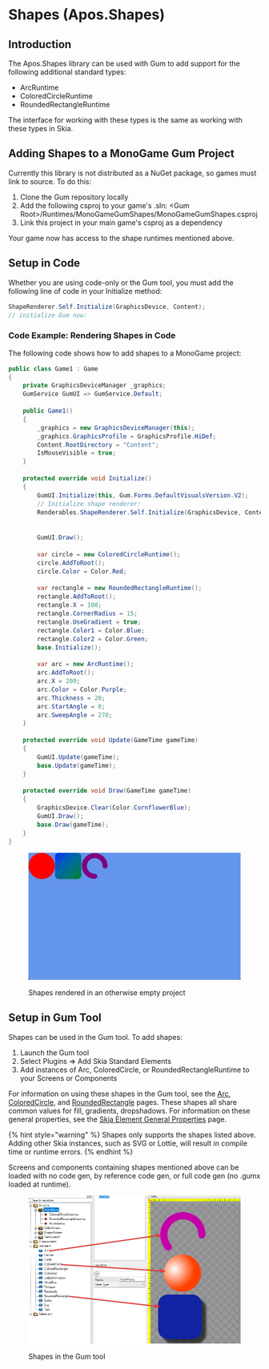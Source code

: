 # Shapes (Apos.Shapes)

## Introduction

The Apos.Shapes library can be used with Gum to add support for the following additional standard types:

* ArcRuntime
* ColoredCircleRuntime
* RoundedRectangleRuntime

The interface for working with these types is the same as working with these types in Skia.

## Adding Shapes to a MonoGame Gum Project

Currently this library is not distributed as a NuGet package, so games must link to source. To do this:

1. Clone the Gum repository locally
2. Add the following csproj to your game's .sln: \<Gum Root>/Runtimes/MonoGameGumShapes/MonoGameGumShapes.csproj
3. Link this project in your main game's csproj as a dependency

Your game now has access to the shape runtimes mentioned above.

## Setup in Code

Whether you are using code-only or the Gum tool, you must add the following line of code in your Initialize method:

```csharp
ShapeRenderer.Self.Initialize(GraphicsDevice, Content);
// initialize Gum now:
```

### Code Example: Rendering Shapes in Code

The following code shows how to add shapes to a MonoGame project:

```csharp
public class Game1 : Game
{
    private GraphicsDeviceManager _graphics;
    GumService GumUI => GumService.Default;

    public Game1()
    {
        _graphics = new GraphicsDeviceManager(this);
        _graphics.GraphicsProfile = GraphicsProfile.HiDef;
        Content.RootDirectory = "Content";
        IsMouseVisible = true;
    }

    protected override void Initialize()
    {
        GumUI.Initialize(this, Gum.Forms.DefaultVisualsVersion.V2);
        // Initialize shape renderer:
        Renderables.ShapeRenderer.Self.Initialize(GraphicsDevice, Content);


        GumUI.Draw();

        var circle = new ColoredCircleRuntime();
        circle.AddToRoot();
        circle.Color = Color.Red;

        var rectangle = new RoundedRectangleRuntime();
        rectangle.AddToRoot();
        rectangle.X = 100;
        rectangle.CornerRadius = 15;
        rectangle.UseGradient = true;
        rectangle.Color1 = Color.Blue;
        rectangle.Color2 = Color.Green;
        base.Initialize();

        var arc = new ArcRuntime();
        arc.AddToRoot();
        arc.X = 200;
        arc.Color = Color.Purple;
        arc.Thickness = 20;
        arc.StartAngle = 0;
        arc.SweepAngle = 270;
    }

    protected override void Update(GameTime gameTime)
    {
        GumUI.Update(gameTime);
        base.Update(gameTime);
    }

    protected override void Draw(GameTime gameTime)
    {
        GraphicsDevice.Clear(Color.CornflowerBlue);
        GumUI.Draw();
        base.Draw(gameTime);
    }
}
```

<figure><img src="../../.gitbook/assets/06_05 57 11.png" alt=""><figcaption><p>Shapes rendered in an otherwise empty project</p></figcaption></figure>

## Setup in Gum Tool

Shapes can be used in the Gum tool. To add shapes:

1. Launch the Gum tool
2. Select Plugins ⇒ Add Skia Standard Elements
3. Add instances of Arc, ColoredCircle, or RoundedRectangleRuntime to your Screens or Components

For information on using these shapes in the Gum tool, see the [Arc](../../gum-tool/gum-elements/skia-standard-elements/arc/), [ColoredCircle](../../gum-tool/gum-elements/skia-standard-elements/coloredcircle.md), and [RoundedRectangle](../../gum-tool/gum-elements/skia-standard-elements/roundedrectangle/) pages. These shapes all share common values for fill, gradients, dropshadows. For information on these general properties, see the [Skia Element General Properties](../../gum-tool/gum-elements/skia-standard-elements/general-properties/) page.

{% hint style="warning" %}
Shapes only supports the shapes listed above. Adding other Skia instances, such as SVG or Lottie, will result in compile time or runtime errors.
{% endhint %}

Screens and components containing shapes mentioned above can be loaded with no code gen, by reference code gen, or full code gen (no .gumx loaded at runtime).

<figure><img src="../../.gitbook/assets/06_07 20 36.png" alt=""><figcaption><p>Shapes in the Gum tool</p></figcaption></figure>
